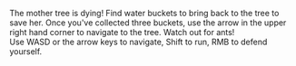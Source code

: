 The mother tree is dying!  Find water buckets to bring back to the tree to save her.  Once you've collected three buckets, use the arrow in the upper right hand corner to navigate to the tree.  Watch out for ants!  
Use WASD or the arrow keys to navigate, Shift to run, RMB to defend yourself.  